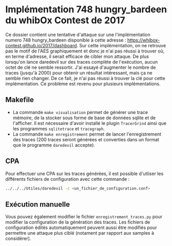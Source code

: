 # Implémentation 748 hungry_bardeen du whibOx Contest de 2017

Ce dossier contient une tentative d'attaque sur une l'implémentation numero 748 hungry_bardeen disponible à cette adresse : https://whibox-contest.github.io/2017/dashboard. Sur cette implémentation, on ne retrouve pas le motif de l'AES graphiquement et donc je n'ai pas réussi à trouver où, en terme d'adresse, il serait efficace de cibler mon attaque. De plus lorsqu'on lance daredevil sur des traces complète de l'exécution, aucun octet de clé ne semble ressortir. J'ai essayé d'augmenter le nombre de traces (jusqu'à 2000) pour obtenir un résultat intéressant, mais ça ne semble rien changer. De ce fait, je n'ai pas réussi à trouver la clé pour cette implémentation. Ce problème est revenu pour plusieurs implémentations.

## Makefile

* La commande `make visualisation` permet de générer une trace mémoire, de la stocker sous forme de base de données sqlite et de l'afficher. Il est nécessaire d'avoir installé le plugin `TracerGrind` ainsi que les programmes `sqlitetrace` et `tracegraph`.
* La commande `make enregistrement` permet de lancer l'enregistrement des traces (200 traces seront générées et converties dans un format que le programme `daredevil` accepte).

## CPA

Pour effectuer une CPA sur les traces générées, il est possible d'utliser les différents fichiers de configuration avec cette commande :

```bash
../../../Utiles/daredevil -c <un_fichier_de_configuration.conf>
```

## Exécution manuelle

Vous pouvez également modifier le fichier `enregistrement_traces.py` pour modifier la configuration de la génération des traces. Les fichiers de configuration édités automatiquement peuvent aussi être modifiés pour permettre une attaque plus ciblé (notament par rapport aux samples à considérer).